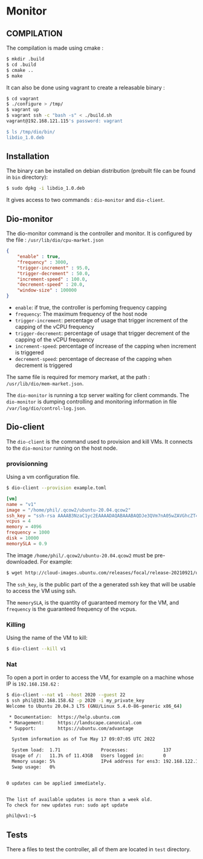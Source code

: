 # Monitor

## COMPILATION 

The compilation is made using cmake : 

```bash
$ mkdir .build
$ cd .build
$ cmake ..
$ make 
```

It can also be done using vagrant to create a releasable binary : 

```bash
$ cd vagrant
$ ./configure > /tmp/
$ vagrant up
$ vagrant ssh -c "bash -s" < ./build.sh
vagrant@192.168.121.115's password: vagrant

$ ls /tmp/dio/bin/
libdio_1.0.deb
```


## Installation 

The binary can be installed on debian distribution (prebuilt file can be found in `bin` directory): 

```bash
$ sudo dpkg -i libdio_1.0.deb
```

It gives access to two commands : `dio-monitor` and `dio-client`.

## Dio-monitor

The dio-monitor command is the controller and monitor. It is configured by the file : `/usr/lib/dio/cpu-market.json`

```json
{
    "enable" : true,
    "frequency" : 3000,
    "trigger-increment" : 95.0,
    "trigger-decrement" : 50.0,
    "increment-speed" : 100.0,
    "decrement-speed" : 20.0,
    "window-size" : 100000
}
```

- `enable`: if true, the controller is perfoming frequency capping
- `frequency`: The maximum frequency of the host node
- `trigger-increment`: percentage of usage that trigger increment of the capping of the vCPU frequency
- `trigger-decrement`: percentage of usage that trigger decrement of the capping of the vCPU frequency
- `increment-speed`: percentage of increase of the capping when increment is triggered
- `decrement-speed`: percentage of decrease of the capping when decrement is triggered


The same file is required for memory market, at the path : `/usr/lib/dio/mem-market.json`.

The `dio-monitor` is running a tcp server waiting for client commands.
The `dio-monitor` is dumping controlling and monitoring information in file `/var/log/dio/control-log.json`.

## Dio-client

The `dio-client` is the command used to provision and kill VMs. It connects to the `dio-monitor` running on the host node.

### provisionning

Using a vm configuration file.

```bash
$ dio-client --provision example.toml
```

```toml
[vm]
name = "v1"
image = "/home/phil/.qcow2/ubuntu-20.04.qcow2"
ssh_key = "ssh-rsa AAAAB3NzaC1yc2EAAAADAQABAAABAQDJe3QVm7nA05wZAVGhcZT4Rv8Uvkox3PlGfisP2KMHQNhdpLseTWGk6iuB/PylnEhP53dLyHucXuYHXk6rbs4ZxtM7/i8AWvEp/Pew1lJshlCO+OT80FLbdohbOtJXYmZuvy6WAZAd5hPXOPqT4IM0Kxqo6ehRXWEovyfO0+drlZFQNuMhNu9OfJaQCQzKILCZJ9yux6haMNo62L3VAOsRUtzC2AdPAdzIhZSMgkz7KQao16fXRkhMJufl0z9qTL6tkzmyBmzSGJK0EpHYapiScz51mdH//zzskp4SVCkxrg/k7ZR4U9uXtN8yfWtrVX+A9I0o4ydFG4irze3sa7Tt emile@emile-XPS-13-7390"
vcpus = 4
memory = 4096
frequency = 1000
disk = 10000
memorySLA = 0.9
```

The image `/home/phil/.qcow2/ubuntu-20.04.qcow2` must be pre-downloaded. For example: 

```bash
$ wget http://cloud-images.ubuntu.com/releases/focal/release-20210921/ubuntu-20.04-server-cloudimg-amd64.img -O /home/phil/.qcow2/ubuntu-20.04.qcow2
```

The `ssh_key`, is the public part of the a generated ssh key that will be usable to access the VM using ssh.

The `memorySLA`, is the quantity of guaranteed memory for the VM, and `frequency` is the guaranteed frequency of the vcpus.

### Killing

Using the name of the VM to kill:

```bash
$ dio-client --kill v1
```

### Nat 

To open a port in order to access the VM, for example on a machine whose IP is `192.168.158.62` :

```bash
$ dio-client --nat v1 --host 2020 --guest 22
$ ssh phil@192.168.158.62 -p 2020 -i my_private_key
Welcome to Ubuntu 20.04.3 LTS (GNU/Linux 5.4.0-86-generic x86_64)

 * Documentation:  https://help.ubuntu.com
 * Management:     https://landscape.canonical.com
 * Support:        https://ubuntu.com/advantage

  System information as of Tue May 17 09:07:05 UTC 2022

  System load:  1.71               Processes:             137
  Usage of /:   11.3% of 11.43GB   Users logged in:       0
  Memory usage: 5%                 IPv4 address for ens3: 192.168.122.137
  Swap usage:   0%


0 updates can be applied immediately.


The list of available updates is more than a week old.
To check for new updates run: sudo apt update

phil@vv1:~$
```

## Tests

There a files to test the controller, all of them are located in `test` directory. 


